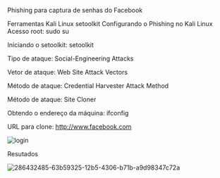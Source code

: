 Phishing para captura de senhas do Facebook

Ferramentas Kali Linux setoolkit Configurando o Phishing no Kali Linux Acesso root: sudo su

Iniciando o setoolkit: setoolkit

Tipo de ataque: Social-Engineering Attacks

Vetor de ataque: Web Site Attack Vectors

Método de ataque: Credential Harvester Attack Method

Método de ataque: Site Cloner

Obtendo o endereço da máquina: ifconfig

URL para clone: http://www.facebook.com

![login](https://github.com/user-attachments/assets/b921fa70-d034-449d-b27e-41f178cda1b3)

Resutados

![286432485-63b59325-12b5-4306-b71b-a9d98347c72a](https://github.com/user-attachments/assets/b36c7ab8-8cc5-4d59-9ce3-1e70fd08b4bb)
